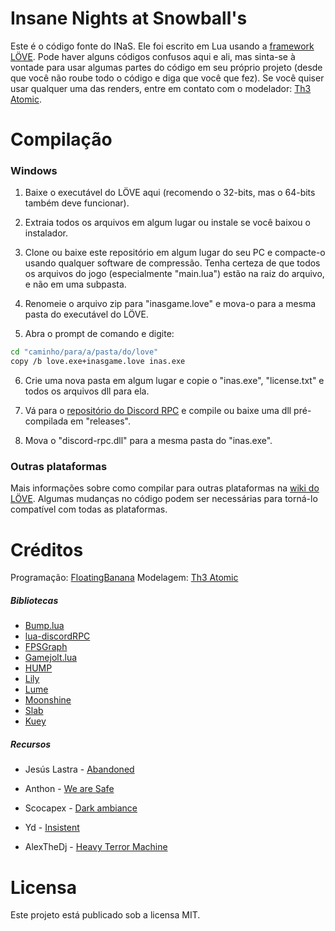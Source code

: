 # Insane Nights at Snowball's

Este é o código fonte do INaS. Ele foi escrito em Lua usando a [framework LÖVE](https://love2d.org). Pode haver alguns códigos confusos aqui e ali, mas sinta-se à vontade para usar algumas partes do código em seu próprio projeto (desde que você não roube todo o código e diga que você que fez). Se você quiser usar qualquer uma das renders, entre em contato com o modelador: [Th3 Atomic](https://gamejolt.com/@Th3_Atomic_Official).

# Compilação

### Windows

1. Baixe o executável do LÖVE aqui (recomendo o 32-bits, mas o 64-bits também deve funcionar).

2. Extraia todos os arquivos em algum lugar ou instale se você baixou o instalador.

3. Clone ou baixe este repositório em algum lugar do seu PC e compacte-o usando qualquer software de compressão. Tenha certeza de que todos os arquivos do jogo (especialmente "main.lua") estão na raiz do arquivo, e não em uma subpasta.

4. Renomeie o arquivo zip para "inasgame.love" e mova-o para a mesma pasta do executável do LÖVE.

5. Abra o prompt de comando e digite:

```bash
cd "caminho/para/a/pasta/do/love"
copy /b love.exe+inasgame.love inas.exe
```

6. Crie uma nova pasta em algum lugar e copie o "inas.exe", "license.txt" e todos os arquivos dll para ela.

7. Vá para o [repositório do Discord RPC](https://github.com/discord/discord-rpc) e compile ou baixe uma dll pré-compilada em "releases".

8. Mova o "discord-rpc.dll" para a mesma pasta do "inas.exe".

### Outras plataformas

Mais informações sobre como compilar para outras plataformas na [wiki do LÖVE](https://love2d.org/wiki/Game_Distribution). Algumas mudanças no código podem ser necessárias para torná-lo compatível com todas as plataformas.

# Créditos

Programação: [FloatingBanana](https://gamejolt.com/@FloatingBanana)
Modelagem: [Th3 Atomic](https://gamejolt.com/@Th3_Atomic_Official)


##### Bibliotecas

* [Bump.lua](https://github.com/kikito/bump.lua)
* [lua-discordRPC](https://github.com/pfirsich/lua-discordRPC)
* [FPSGraph](https://github.com/icrawler/FPSGraph)
* [Gamejolt.lua](https://github.com/mbrovko/gamejoltlua)
* [HUMP](https://github.com/HDictus/hump/tree/temp-master)
* [Lily](https://github.com/MikuAuahDark/lily)
* [Lume](https://github.com/rxi/lume/)
* [Moonshine](https://github.com/vrld/moonshine)
* [Slab](https://github.com/coding-jackalope/Slab)
* [Kuey](https://love2d.org/wiki/Kuey)

##### Recursos

* Jesús Lastra - [Abandoned](https://opengameart.org/content/collaboration-theme-song-abandoned)

* Anthon - [We are Safe](https://opengameart.org/content/we-are-safe)

* Scocapex - [Dark ambiance](https://opengameart.org/content/dark-ambiance)

* Yd - [Insistent](https://opengameart.org/content/insistent-background-loop)

* AlexTheDj - [Heavy Terror Machine](https://www.newgrounds.com/audio/listen/345935)

# Licensa

Este projeto está publicado sob a licensa MIT.